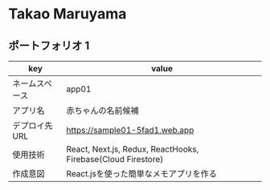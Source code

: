 # Takao Maruyama
## ポートフォリオ 1
|key|value|
|----|----|
|ネームスペース|app01|
|アプリ名|赤ちゃんの名前候補|
|デプロイ先URL|https://sample01-5fad1.web.app|
|使用技術|React, Next.js, Redux, ReactHooks, Firebase(Cloud Firestore)|
|作成意図|React.jsを使った簡単なメモアプリを作る|
